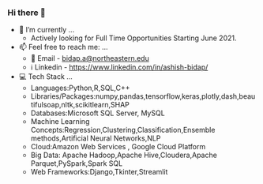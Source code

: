 ### Hi there 👋
- 🔭 I’m currently ...
  - Actively looking for Full Time Opportunities Starting June 2021.
- 📫 Feel free to reach me: ...
  - :email: Email - bidap.a@northeastern.edu
  - :information_source: Linkedin - https://www.linkedin.com/in/ashish-bidap/
- :computer: Tech Stack ...<br>
    - Languages:Python,R,SQL,C++ <br>
    - Libraries/Packages:numpy,pandas,tensorflow,keras,plotly,dash,beautifulsoap,nltk,scikitlearn,SHAP<br>
    - Databases:Microsoft SQL Server, MySQL<br>
    - Machine Learning Concepts:Regression,Clustering,Classification,Ensemble methods,Artificial Neural Networks,NLP<br>
    - Cloud:Amazon Web Services , Google Cloud Platform <br>
    - Big Data: Apache Hadoop,Apache Hive,Cloudera,Apache Parquet,PySpark,Spark SQL <br>
    - Web Frameworks:Django,Tkinter,Streamlit
